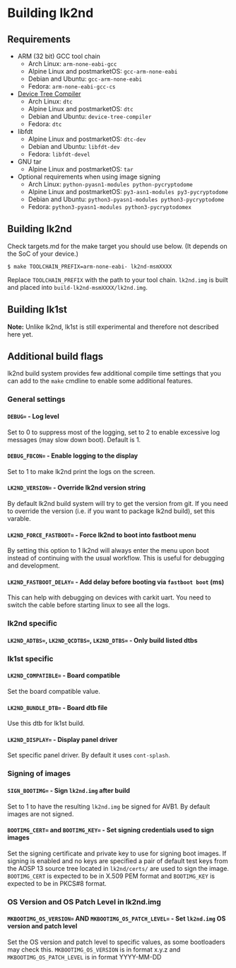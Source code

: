 # Building lk2nd

## Requirements
- ARM (32 bit) GCC tool chain
  - Arch Linux: `arm-none-eabi-gcc`
  - Alpine Linux and postmarketOS: `gcc-arm-none-eabi`
  - Debian and Ubuntu: `gcc-arm-none-eabi`
  - Fedora: `arm-none-eabi-gcc-cs`
- [Device Tree Compiler](https://git.kernel.org/pub/scm/utils/dtc/dtc.git)
  - Arch Linux: `dtc`
  - Alpine Linux and postmarketOS: `dtc`
  - Debian and Ubuntu: `device-tree-compiler`
  - Fedora: `dtc`
- libfdt
  - Alpine Linux and postmarketOS: `dtc-dev`
  - Debian and Ubuntu: `libfdt-dev`
  - Fedora: `libfdt-devel`
- GNU tar
  - Alpine Linux and postmarketOS: `tar`
- Optional requirements when using image signing
  - Arch Linux: `python-pyasn1-modules python-pycryptodome`
  - Alpine Linux and postmarketOS: `py3-asn1-modules py3-pycryptodome`
  - Debian and Ubuntu: `python3-pyasn1-modules python3-pycryptodome`
  - Fedora: `python3-pyasn1-modules python3-pycryptodomex`

## Building lk2nd

Check targets.md for the make target you should use below.
(It depends on the SoC of your device.)

```
$ make TOOLCHAIN_PREFIX=arm-none-eabi- lk2nd-msmXXXX
```

Replace `TOOLCHAIN_PREFIX` with the path to your tool chain.
`lk2nd.img` is built and placed into `build-lk2nd-msmXXXX/lk2nd.img`.

## Building lk1st

**Note:** Unlike lk2nd, lk1st is still experimental and therefore not described
here yet.

## Additional build flags

lk2nd build system provides few additional compile time settings that you can add
to the `make` cmdline to enable some additional features.

### General settings

#### `DEBUG=` - Log level

Set to 0 to suppress most of the logging, set to 2 to enable excessive log messages
(may slow down boot). Default is 1.

#### `DEBUG_FBCON=` - Enable logging to the display

Set to 1 to make lk2nd print the logs on the screen.

#### `LK2ND_VERSION=` - Override lk2nd version string

By default lk2nd build system will try to get the version from git. If you need
to override the version (i.e. if you want to package lk2nd build), set this varable.

#### `LK2ND_FORCE_FASTBOOT=` - Force lk2nd to boot into fastboot menu

By setting this option to 1 lk2nd will always enter the menu upon boot instead of
continuing with the usual workflow. This is useful for debugging and development.

#### `LK2ND_FASTBOOT_DELAY=` - Add delay before booting via `fastboot boot` (ms)

This can help with debugging on devices with carkit uart.
You need to switch the cable before starting linux to see all the logs.

### lk2nd specific

#### `LK2ND_ADTBS=`, `LK2ND_QCDTBS=`, `LK2ND_DTBS=` - Only build listed dtbs

### lk1st specific

#### `LK2ND_COMPATIBLE=` - Board compatible

Set the board compatible value. 

#### `LK2ND_BUNDLE_DTB=` - Board dtb file

Use this dtb for lk1st build.

#### `LK2ND_DISPLAY=` - Display panel driver

Set specific panel driver. By default it uses `cont-splash`.

### Signing of images

#### `SIGN_BOOTIMG=` - Sign `lk2nd.img` after build

Set to 1 to have the resulting `lk2nd.img` be signed for AVB1. By default
images are not signed.

#### `BOOTIMG_CERT=` and `BOOTIMG_KEY=` - Set signing credentials used to sign images

Set the signing certificate and private key to use for signing boot images.
If signing is enabled and no keys are specified a pair of default test keys
from the AOSP 13 source tree located in `lk2nd/certs/` are used to sign the
image.
`BOOTIMG_CERT` is expected to be in X.509 PEM format and `BOOTIMG_KEY` is
expected to be in PKCS#8 format.

### OS Version and OS Patch Level in lk2nd.img

#### `MKBOOTIMG_OS_VERSION=` AND `MKBOOTIMG_OS_PATCH_LEVEL=` - Set `lk2nd.img` OS version and patch level

Set the OS version and patch level to specific values, as some bootloaders
may check this. `MKBOOTIMG_OS_VERSION` is in format x.y.z and
`MKBOOTIMG_OS_PATCH_LEVEL` is in format YYYY-MM-DD
